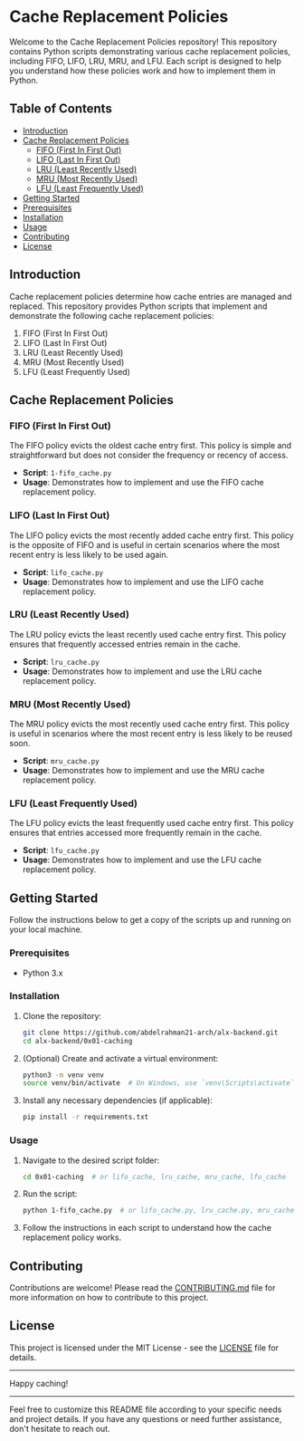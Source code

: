# Cache Replacement Policies

Welcome to the Cache Replacement Policies repository! This repository contains Python scripts demonstrating various cache replacement policies, including FIFO, LIFO, LRU, MRU, and LFU. Each script is designed to help you understand how these policies work and how to implement them in Python.

## Table of Contents

- [Introduction](#introduction)
- [Cache Replacement Policies](#cache-replacement-policies)
  - [FIFO (First In First Out)](#fifo-first-in-first-out)
  - [LIFO (Last In First Out)](#lifo-last-in-first-out)
  - [LRU (Least Recently Used)](#lru-least-recently-used)
  - [MRU (Most Recently Used)](#mru-most-recently-used)
  - [LFU (Least Frequently Used)](#lfu-least-frequently-used)
- [Getting Started](#getting-started)
- [Prerequisites](#prerequisites)
- [Installation](#installation)
- [Usage](#usage)
- [Contributing](#contributing)
- [License](#license)

## Introduction

Cache replacement policies determine how cache entries are managed and replaced. This repository provides Python scripts that implement and demonstrate the following cache replacement policies:

1. FIFO (First In First Out)
2. LIFO (Last In First Out)
3. LRU (Least Recently Used)
4. MRU (Most Recently Used)
5. LFU (Least Frequently Used)

## Cache Replacement Policies

### FIFO (First In First Out)

The FIFO policy evicts the oldest cache entry first. This policy is simple and straightforward but does not consider the frequency or recency of access.

- **Script**: `1-fifo_cache.py`
- **Usage**: Demonstrates how to implement and use the FIFO cache replacement policy.

### LIFO (Last In First Out)

The LIFO policy evicts the most recently added cache entry first. This policy is the opposite of FIFO and is useful in certain scenarios where the most recent entry is less likely to be used again.

- **Script**: `lifo_cache.py`
- **Usage**: Demonstrates how to implement and use the LIFO cache replacement policy.

### LRU (Least Recently Used)

The LRU policy evicts the least recently used cache entry first. This policy ensures that frequently accessed entries remain in the cache.

- **Script**: `lru_cache.py`
- **Usage**: Demonstrates how to implement and use the LRU cache replacement policy.

### MRU (Most Recently Used)

The MRU policy evicts the most recently used cache entry first. This policy is useful in scenarios where the most recent entry is less likely to be reused soon.

- **Script**: `mru_cache.py`
- **Usage**: Demonstrates how to implement and use the MRU cache replacement policy.

### LFU (Least Frequently Used)

The LFU policy evicts the least frequently used cache entry first. This policy ensures that entries accessed more frequently remain in the cache.

- **Script**: `lfu_cache.py`
- **Usage**: Demonstrates how to implement and use the LFU cache replacement policy.

## Getting Started

Follow the instructions below to get a copy of the scripts up and running on your local machine.

### Prerequisites

- Python 3.x

### Installation

1. Clone the repository:

   ```bash
   git clone https://github.com/abdelrahman21-arch/alx-backend.git
   cd alx-backend/0x01-caching
   ```

2. (Optional) Create and activate a virtual environment:

   ```bash
   python3 -m venv venv
   source venv/bin/activate  # On Windows, use `venv\Scripts\activate`
   ```

3. Install any necessary dependencies (if applicable):

   ```bash
   pip install -r requirements.txt
   ```

### Usage

1. Navigate to the desired script folder:

   ```bash
   cd 0x01-caching  # or lifo_cache, lru_cache, mru_cache, lfu_cache
   ```

2. Run the script:

   ```bash
   python 1-fifo_cache.py  # or lifo_cache.py, lru_cache.py, mru_cache.py, lfu_cache.py
   ```

3. Follow the instructions in each script to understand how the cache replacement policy works.

## Contributing

Contributions are welcome! Please read the [CONTRIBUTING.md](CONTRIBUTING.md) file for more information on how to contribute to this project.

## License

This project is licensed under the MIT License - see the [LICENSE](LICENSE) file for details.

---

Happy caching!

---

Feel free to customize this README file according to your specific needs and project details. If you have any questions or need further assistance, don't hesitate to reach out.
